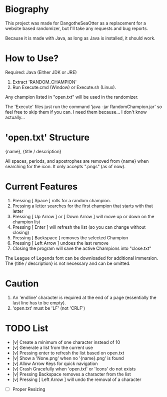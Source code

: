 # Biography

This project was made for DangotheSeaOtter as a replacement for a website based randomizer, but I'll take any requests and bug reports.

Because it is made with Java, as long as Java is installed, it should work.

# How to Use?

Required: Java (Either JDK or JRE)

1. Extract 'RANDOM_CHAMPION'
2. Run Execute.cmd (Window) or Execute.sh (Linux).

Any champion listed in "open.txt" will be used in the randomizer.

The 'Execute' files just run the command 'java -jar RandomChampion.jar' so feel free to skip them if you can. I need them because... I don't know actually...

# 'open.txt' Structure

{name}, {title / description}

All spaces, periods, and apostrophes are removed from {name} when searching for the icon. It only accepts ".pngs" (as of now).

# Current Features

1. Pressing [ Space ] rolls for a random champion.
2. Pressing a letter searches for the first champion that starts with that letter
3. Pressing [ Up Arrow ] or [ Down Arrow ] will move up or down on the champion list
4. Pressing [ Enter ] will refresh the list (so you can change without closing)
5. Pressing [ Backspace ] removes the selected Champion
6. Pressing [ Left Arrow ] undoes the last remove
7. Closing the program will save the active Champions into "close.txt"

The League of Legends font can be downloaded for additional immersion.
The {title / description} is not necessary and can be omitted.

# Caution

1. An 'endline' character is required at the end of a page (essentially the last line has to be empty).
2. 'open.txt' must be 'LF' (not 'CRLF')


# TODO List

- [v] Create a minimum of one character instead of 10
- [v] Generate a list from the current use
- [v] Pressing enter to refresh the list based on open.txt
- [v] Show a 'None.png' when no '{name}.png' is found
- [v] Allow Arrow Keys for quick navigation
- [v] Crash Gracefully when 'open.txt' or 'Icons' do not exists
- [v] Pressing Backspace removes a character from the list
- [v] Pressing [ Left Arrow ] will undo the removal of a character
- [ ] Proper Resizing